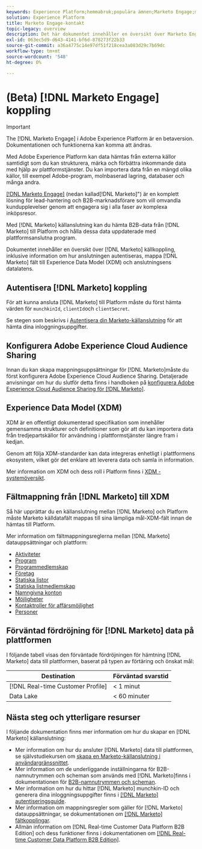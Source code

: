```yaml
---
keywords: Experience Platform;hemmabruk;populära ämnen;Marketo Engage;markering för att engagera;markering för
solution: Experience Platform
title: Marketo Engage-kontakt
topic-legacy: overview
description: Det här dokumentet innehåller en översikt över Marketo Engage-källkopplingen, inklusive information om autentisering, mappning och datalatens.
exl-id: 063ec5d9-d643-4141-bf6d-878273f22b33
source-git-commit: a36a4775c14e97df51f218cea3a083d29c7b69dc
workflow-type: tm+mt
source-wordcount: '548'
ht-degree: 0%

---
```


# (Beta) [!DNL Marketo Engage] koppling

>[!IMPORTANT]
>
>The [!DNL Marketo Engage] i Adobe Experience Platform är en betaversion. Dokumentationen och funktionerna kan komma att ändras.

Med Adobe Experience Platform kan data hämtas från externa källor samtidigt som du kan strukturera, märka och förbättra inkommande data med hjälp av plattformstjänster. Du kan importera data från en mängd olika källor, till exempel Adobe-program, molnbaserad lagring, databaser och många andra.

[[!DNL Marketo Engage]](https://www.marketo.com/software/) (nedan kallad[!DNL Marketo]&quot;) är en komplett lösning för lead-hantering och B2B-marknadsförare som vill omvandla kundupplevelser genom att engagera sig i alla faser av komplexa inköpsresor.

Med [!DNL Marketo] källanslutning kan du hämta B2B-data från [!DNL Marketo] till Platform och hålla dessa data uppdaterade med plattformsanslutna program.

Dokumentet innehåller en översikt över [!DNL Marketo] källkoppling, inklusive information om hur anslutningen autentiseras, mappa [!DNL Marketo] fält till Experience Data Model (XDM) och anslutningsens datalatens.

## Autentisera [!DNL Marketo] koppling

För att kunna ansluta [!DNL Marketo] till Platform måste du först hämta värden för `munchkinId`, `clientId`och `clientSecret`.

Se stegen som beskrivs i [Autentisera din Marketo-källanslutning](./marketo-auth.md) för att hämta dina inloggningsuppgifter.

## Konfigurera Adobe Experience Cloud Audience Sharing

Innan du kan skapa mappningsuppsättningar för [!DNL Marketo]måste du först konfigurera Adobe Experience Cloud Audience Sharing. Detaljerade anvisningar om hur du slutför detta finns i handboken på [konfigurera Adobe Experience Cloud Audience Sharing för [!DNL Marketo]](https://experienceleague.adobe.com/docs/marketo/using/product-docs/core-marketo-concepts/miscellaneous/set-up-adobe-experience-cloud-audience-sharing.html?lang=en).

## Experience Data Model (XDM)

XDM är en offentligt dokumenterad specifikation som innehåller gemensamma strukturer och definitioner som gör att du kan importera data från tredjepartskällor för användning i plattformstjänster längre fram i kedjan.

Genom att följa XDM-standarder kan data integreras enhetligt i plattformens ekosystem, vilket gör det enklare att leverera data och samla in information.

Mer information om XDM och dess roll i Platform finns i [XDM - systemöversikt](../../../../xdm/home.md).

## Fältmappning från [!DNL Marketo] till XDM

Så här upprättar du en källanslutning mellan [!DNL Marketo] och Platform måste Marketo källdatafält mappas till sina lämpliga mål-XDM-fält innan de hämtas till Platform.

Mer information om fältmappningsreglerna mellan [!DNL Marketo] datauppsättningar och plattform:

* [Aktiviteter](../mapping/marketo.md#activities)
* [Program](../mapping/marketo.md#programs)
* [Programmedlemskap](../mapping/marketo.md#program-memberships)
* [Företag](../mapping/marketo.md#companies)
* [Statiska listor](../mapping/marketo.md#static-lists)
* [Statiska listmedlemskap](../mapping/marketo.md#static-list-memberships)
* [Namngivna konton](../mapping/marketo.md#named-accounts)
* [Möjligheter](../mapping/marketo.md#opportunities)
* [Kontaktroller för affärsmöjlighet](../mapping/marketo.md#opportunity-contact-roles)
* [Personer](../mapping/marketo.md#persons)

## Förväntad fördröjning för [!DNL Marketo] data på plattformen

I följande tabell visas den förväntade fördröjningen för hämtning [!DNL Marketo] data till plattformen, baserat på typen av förtäring och önskat mål:

| Destination | Förväntad svarstid |
| ----------- | ---------------- |
| [!DNL Real-time Customer Profile] | &lt; 1 minut |
| Data Lake | &lt; 60 minuter |

## Nästa steg och ytterligare resurser

I följande dokumentation finns mer information om hur du skapar en [!DNL Marketo] källanslutning:

* Mer information om hur du ansluter [!DNL Marketo] data till plattformen, se självstudiekursen om [skapa en Marketo-källanslutning i användargränssnittet](../../../tutorials/ui/create/adobe-applications/marketo.md).
* Mer information om de underliggande inställningarna för B2B-namnutrymmen och scheman som används med [!DNL Marketo]finns i dokumentationen för [B2B-namnutrymmen och scheman](./marketo-namespaces.md).
* Mer information om hur du hittar [!DNL Marketo] munchkin-ID och generera dina inloggningsuppgifter finns i [[!DNL Marketo] autentiseringsguide](./marketo-auth.md).
* Mer information om mappningsregler som gäller för [!DNL Marketo] datauppsättningar, se dokumentationen om [[!DNL Marketo] fältkopplingar](../mapping/marketo.md).
* Allmän information om [!DNL Real-time Customer Data Platform B2B Edition] och dess funktioner finns i dokumentationen om [[!DNL Real-time Customer Data Platform B2B Edition]](../../../../rtcdp/b2b-overview.md).
